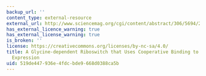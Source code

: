 ```yaml
---
backup_url: ''
content_type: external-resource
external_url: http://www.sciencemag.org/cgi/content/abstract/306/5694/275
has_external_licence_warning: true
has_external_license_warning: true
is_broken: ''
license: https://creativecommons.org/licenses/by-nc-sa/4.0/
title: A Glycine-dependent Riboswitch that Uses Cooperative Binding to Control Gene
  Expression
uid: 519de447-936e-4fdc-bde9-668d0388ca5b
---
```

